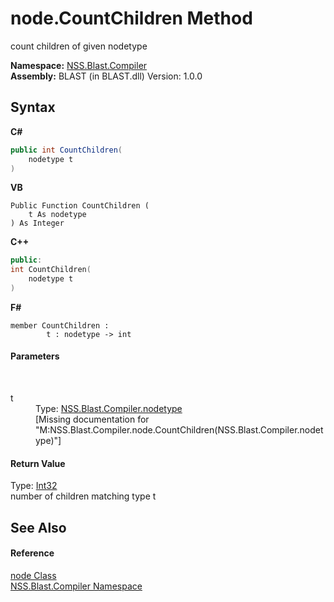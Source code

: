 # node.CountChildren Method 
 

count children of given nodetype

**Namespace:**&nbsp;<a href="26a25caa-f50b-92ad-f15c-dbb9db1493ae.md">NSS.Blast.Compiler</a><br />**Assembly:**&nbsp;BLAST (in BLAST.dll) Version: 1.0.0

## Syntax

**C#**<br />
``` C#
public int CountChildren(
	nodetype t
)
```

**VB**<br />
``` VB
Public Function CountChildren ( 
	t As nodetype
) As Integer
```

**C++**<br />
``` C++
public:
int CountChildren(
	nodetype t
)
```

**F#**<br />
``` F#
member CountChildren : 
        t : nodetype -> int 

```


#### Parameters
&nbsp;<dl><dt>t</dt><dd>Type: <a href="e28d8f32-0117-cb7b-5d31-0a3d9a5d6817.md">NSS.Blast.Compiler.nodetype</a><br />\[Missing <param name="t"/> documentation for "M:NSS.Blast.Compiler.node.CountChildren(NSS.Blast.Compiler.nodetype)"\]</dd></dl>

#### Return Value
Type: <a href="https://docs.microsoft.com/dotnet/api/system.int32" target="_blank" rel="noopener noreferrer">Int32</a><br />number of children matching type t

## See Also


#### Reference
<a href="7dc9b7e9-64ad-f224-ae1a-4e6639739f56.md">node Class</a><br /><a href="26a25caa-f50b-92ad-f15c-dbb9db1493ae.md">NSS.Blast.Compiler Namespace</a><br />